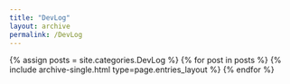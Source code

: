 ```yaml
---
title: "DevLog"
layout: archive
permalink: /DevLog
---
```


{% assign posts = site.categories.DevLog %}
{% for post in posts %} {% include archive-single.html type=page.entries_layout %} {% endfor %}